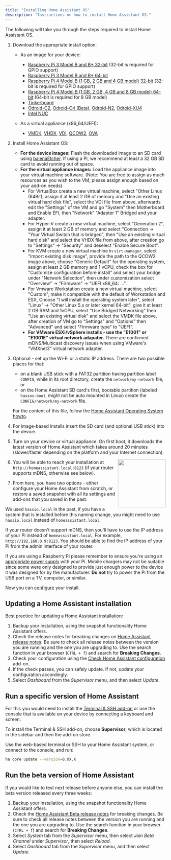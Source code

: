```yaml
---
title: "Installing Home Assistant OS"
description: "Instructions on how to install Home Assistant OS."
---
```


The following will take you through the steps required to install Home Assistant OS.

1. Download the appropriate install option:

   - As an image for your device:

     - [Raspberry Pi 3 Model B and B+ 32-bit][pi3-32] (32-bit is required for GPIO support)
     - [Raspberry Pi 3 Model B and B+ 64-bit][pi3-64]
     - [Raspberry Pi 4 Model B (1 GB, 2 GB and 4 GB model) 32-bit][pi4-32] (32-bit is required for GPIO support)
     - [Raspberry Pi 4 Model B (1 GB, 2 GB, 4 GB and 8 GB model) 64-bit][pi4-64] (64-bit is required for 8 GB model)
     - [Tinkerboard][tinker]
     - [Odroid-C2][odroid-c2], [Odroid-C4 (Beta)][odroid-c4], [Odroid-N2][odroid-n2], [Odroid-XU4][odroid-xu4]
     - [Intel NUC][intel-nuc]

   - As a virtual appliance (x86_64/UEFI):
  
     - [VMDK][vmdk], [VHDX][vhdx], [VDI][vdi], [QCOW2][qcow2], [OVA][Virtual Appliance]

2. Install Home Assistant OS:

   - **For the device images:** Flash the downloaded image to an SD card using [balenaEtcher][balenaEtcher]. If using a Pi, we recommend at least a 32 GB SD card to avoid running out of space.
   - **For the virtual appliance images:** Load the appliance image into your virtual machine software. (Note: You are free to assign as much resources as you wish to the VM, please assign enough based on your add-on needs)
     - For VirtualBox create a new virtual machine, select "Other Linux (64Bit), assign it at least 2 GB of memory and "Use an existing virtual hard disk file", select the VDI file from above, afterwards edit the "Settings" of the VM and go "System" then Motherboard and Enable EFI, then "Network" "Adapter 1" Bridged and your adapter.
     - For Hyper-V create a new virtual machine, select "Generation 2", assign it at least 2 GB of memory and select "Connection -> "Your Virtual Switch that is bridged", then "Use an existing virtual hard disk" and select the VHDX file from above, after creation go to "Settings" -> "Security" and deselect "Enable Secure Boot".
     - For KVM create a new virtual machine in `virt-manager`, select "Import existing disk image", provide the path to the QCOW2 image above, choose "Generic Default" for the operating system, assign at least 2 GB memory and 1 vCPU, check the box for "Customize configuration before install" and select your bridge under "Network Selection", then under customization select "Overview" -> "Firmware" -> "UEFI x86_64: ...".
     - For Vmware Workstation create a new virtual machine, select "Custom", make it compatible with the default of Workstation and ESX, Choose "I will install the operating system later", select "Linux" -> "Other Linux 5.x or later kernel 64-bit", give it at least 2 GB RAM and 1vCPU, select "Use Bridged Networking" then "Use an existing virtual disk" and select the VMDK file above, after creation of VM go to "Settings" and "Options" then "Advanced" and select "Firmware type" to "UEFI".
     - **For VMware ESXi/vSphere installs - use the "E1001" or "E1001E" virtual network adapater.**  There are confirmed mDNS/Multicast discovery issues when using VMware's "VMXnet3" virtual network adapter.  

3. Optional - set up the Wi-Fi or a static IP address. There are two possible places for that:
   - on a blank USB stick with a FAT32 partition having partition label `CONFIG`, while in its root directory, create the `network/my-network` file, or
   - on the Home Assistant SD card's first, bootable partition (labeled `hassos-boot`, might not be auto mounted in Linux) create the `CONFIG/network/my-network` file.

   For the content of this file, follow the [Home Assistant Operating System howto][hassos-network].

4. For image-based installs insert the SD card (and optional USB stick) into the device.

5. Turn on your device or virtual appliance. On first boot, it downloads the latest version of Home Assistant which takes around 20 minutes (slower/faster depending on the platform and your Internet connection).

   <img src='/images/hassio/screenshots/first-start.png' style='clear: right; border:none; box-shadow: none; float: right; margin-bottom: 12px;' width='150' />

6. You will be able to reach your installation at `http://homeassistant.local:8123` (if your router supports mDNS, otherwise see below).

7. From here, you have two options - either configure your Home Assistant from scratch, or restore a saved snapshot with all its settings and add-ons that you saved in the past.

<div class='note warning'>

We used `hassio.local` in the past, if you have a system that is installed before this naming change, you might need to use `hassio.local` instead of `homeassistant.local`.

</div>

<div class='note'>

If your router doesn't support mDNS, then you'll have to use the IP address of your Pi instead of `homeassistant.local`. For example, `http://192.168.0.9:8123`. You should be able to find the IP address of your Pi from the admin interface of your router.

</div>

<div class='note warning'>

If you are using a Raspberry Pi please remember to ensure you're using an [appropriate power supply][pi-power] with your Pi. Mobile chargers may not be suitable since some were only designed to provide just enough power to the device it was designed for by the manufacturer. **Do not** try to power the Pi from the USB port on a TV, computer, or similar.

</div>

Now you can [configure][configure] your install.

## Updating a Home Assistant installation

Best practice for updating a Home Assistant installation:

1. Backup your installation, using the snapshot functionality Home Assistant offers.
2. Check the release notes for breaking changes on [Home Assistant release notes](https://github.com/home-assistant/home-assistant/releases). Be sure to check all release notes between the version you are running and the one you are upgrading to. Use the search function in your browser (`CTRL + f`) and search for **Breaking Changes**.
3. Check your configuration using the [Check Home Assistant configuration](/addons/check_config/) add-on.
4. If the check passes, you can safely update. If not, update your configuration accordingly.
5. Select _Dashboard_ from the _Supervisor_ menu, and then select _Update_.

## Run a specific version of Home Assistant

For this you would need to install the [Terminal & SSH add-on][ssh] or use the console
that is available on your device by connecting a keyboard and screen.

To install the Terminal & SSH add-on, choose **Supervisor**, which is located in the sidebar and then the add-on store.

Use the web-based terminal or SSH to your Home Assistant system, or connect to the console, and run:

```bash
ha core update --version=0.XX.X
```

## Run the beta version of Home Assistant

If you would like to test next release before anyone else, you can install the beta version released every three weeks:

1. Backup your installation, using the snapshot functionality Home Assistant offers.
2. Check the [Home Assistant Beta release notes](https://rc.home-assistant.io/latest-release-notes/) for breaking changes. Be sure to check all release notes between the version you are running and the one you are upgrading to. Use the search function in your browser (`CTRL + f`) and search for **Breaking Changes**.
3. Select _System_ tab from the _Supervisor_ menu, then select _Join Beta Channel_ under _Supervisor_, then select _Reload_.
4. Select _Dashboard_ tab from the _Supervisor_ menu, and then select _Update_.


[balenaEtcher]: https://www.balena.io/etcher
[hassos-network]: https://github.com/home-assistant/operating-system/blob/dev/Documentation/network.md
[pi3-32]: https://github.com/home-assistant/operating-system/releases/download/4.16/hassos_rpi3-4.16.img.gz
[pi3-64]: https://github.com/home-assistant/operating-system/releases/download/4.16/hassos_rpi3-64-4.16.img.gz
[pi4-32]: https://github.com/home-assistant/operating-system/releases/download/4.16/hassos_rpi4-4.16.img.gz
[pi4-64]: https://github.com/home-assistant/operating-system/releases/download/4.16/hassos_rpi4-64-4.16.img.gz
[tinker]: https://github.com/home-assistant/operating-system/releases/download/4.16/hassos_tinker-4.16.img.gz
[odroid-c2]: https://github.com/home-assistant/operating-system/releases/download/4.16/hassos_odroid-c2-4.16.img.gz
[odroid-c4]: https://github.com/home-assistant/operating-system/releases/download/5.5/hassos_odroid-c4-5.5.img.gz
[odroid-n2]: https://github.com/home-assistant/operating-system/releases/download/4.16/hassos_odroid-n2-4.16.img.gz
[odroid-xu4]: https://github.com/home-assistant/operating-system/releases/download/4.16/hassos_odroid-xu4-4.16.img.gz
[intel-nuc]: https://github.com/home-assistant/operating-system/releases/download/4.16/hassos_intel-nuc-4.16.img.gz
[vmdk]: https://github.com/home-assistant/operating-system/releases/download/4.16/hassos_ova-4.16.vmdk.gz
[vhdx]: https://github.com/home-assistant/operating-system/releases/download/4.16/hassos_ova-4.16.vhdx.gz
[vdi]: https://github.com/home-assistant/operating-system/releases/download/4.16/hassos_ova-4.16.vdi.gz
[qcow2]: https://github.com/home-assistant/operating-system/releases/download/4.16/hassos_ova-4.16.qcow2.gz
[Virtual Appliance]: https://github.com/home-assistant/operating-system/releases/download/4.16/hassos_ova-4.16.ova
[local]: http://homeassistant.local:8123
[samba]: /addons/samba/
[ssh]: /addons/ssh/
[pi-power]: https://www.raspberrypi.org/help/faqs/#powerReqs
[configure]: /getting-started/configuration/
